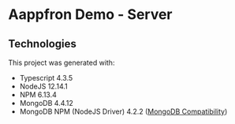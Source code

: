# Aappfron Demo - Server

## Technologies

This project was generated with:
- Typescript 4.3.5
- NodeJS 12.14.1
- NPM 6.13.4
- MongoDB 4.4.12
- MongoDB NPM (NodeJS Driver) 4.2.2 ([MongoDB Compatibility](https://www.mongodb.com/docs/drivers/node/current/compatibility/))